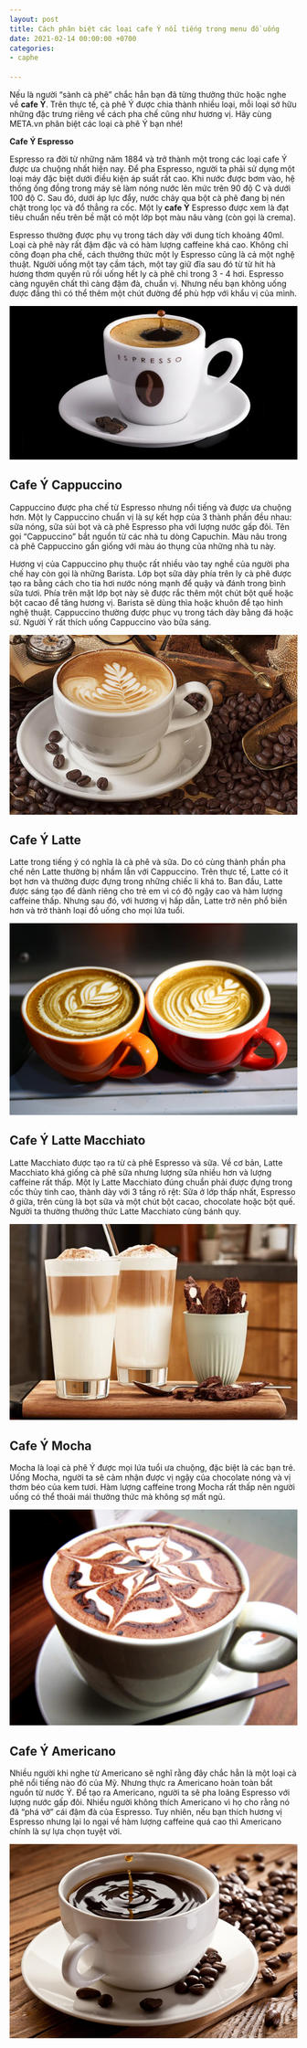 ```yaml
---
layout: post
title: Cách phân biệt các loại cafe Ý nổi tiếng trong menu đồ uống
date: 2021-02-14 00:00:00 +0700
categories:
- caphe

---
```

Nếu là người “sành cà phê” chắc hẳn bạn đã từng thưởng thức hoặc nghe về **cafe Ý**. Trên thực tế, cà phê Ý được chia thành nhiều loại, mỗi loại sở hữu những đặc trưng riêng về cách pha chế cũng như hương vị. Hãy cùng META.vn phân biệt các loại cà phê Ý bạn nhé!

  
**Cafe Ý Espresso**

Espresso ra đời từ những năm 1884 và trở thành một trong các loại cafe Ý được ưa chuộng nhất hiện nay. Để pha Espresso, người ta phải sử dụng một loại máy đặc biệt dưới điều kiện áp suất rất cao. Khi nước được bơm vào, hệ thống ống đồng trong máy sẽ làm nóng nước lên mức trên 90 độ C và dưới 100 độ C. Sau đó, dưới áp lực đẩy, nước chảy qua bột cà phê đang bị nén chặt trong lọc và đổ thẳng ra cốc. Một ly **cafe Ý** Espresso được xem là đạt tiêu chuẩn nếu trên bề mặt có một lớp bọt màu nâu vàng (còn gọi là crema).

Espresso thường được phụ vụ trong tách dày với dung tích khoảng 40ml. Loại cà phê này rất đậm đặc và có hàm lượng caffeine khá cao. Không chỉ công đoạn pha chế, cách thưởng thức một ly Espresso cũng là cả một nghệ thuật. Người uống một tay cầm tách, một tay giữ đĩa sau đó từ từ hít hà hương thơm quyến rũ rồi uống hết ly cà phê chỉ trong 3 - 4 hơi. Espresso càng nguyên chất thì càng đậm đà, chuẩn vị. Nhưng nếu bạn không uống được đắng thì có thể thêm một chút đường để phù hợp với khẩu vị của mình.

![Cafe Ý Espresso](/media/cach-phan-biet-cac-loai-cafe-y-1.jpg "Cafe Ý Espresso")

## **Cafe Ý Cappuccino**

Cappuccino được pha chế từ Espresso nhưng nổi tiếng và được ưa chuộng hơn. Một ly Cappuccino chuẩn vị là sự kết hợp của 3 thành phần đều nhau: sữa nóng, sữa sủi bọt và cà phê Espresso pha với lượng nước gấp đôi. Tên gọi “Cappuccino” bắt nguồn từ các nhà tu dòng Capuchin. Màu nâu trong cà phê Cappuccino gần giống với màu áo thụng của những nhà tu này.

Hương vị của Cappuccino phụ thuộc rất nhiều vào tay nghề của người pha chế hay còn gọi là những Barista. Lớp bọt sữa dày phía trên ly cà phê được tạo ra bằng cách cho tia hơi nước nóng mạnh để quậy và đánh trong bình sữa tươi. Phía trên mặt lớp bọt này sẽ được rắc thêm một chút bột quế hoặc bột cacao để tăng hương vị. Barista sẽ dùng thìa hoặc khuôn để tạo hình nghệ thuật. Cappuccino thường được phục vụ trong tách dày bằng đá hoặc sứ. Người Ý rất thích uống Cappuccino vào bữa sáng.

![Cafe Ý Cappuccino](/media/cach-phan-biet-cac-loai-cafe-y-2.jpg "Cafe Ý Cappuccino")

## **Cafe Ý Latte**

Latte trong tiếng ý có nghĩa là cà phê và sữa. Do có cùng thành phần pha chế nên Latte thường bị nhầm lẫn với Cappuccino. Trên thực tế, Latte có ít bọt hơn và thường được đựng trong những chiếc li khá to. Ban đầu, Latte được sáng tạo để dành riêng cho trẻ em vì có độ ngậy cao và hàm lượng caffeine thấp. Nhưng sau đó, với hương vị hấp dẫn, Latte trở nên phổ biến hơn và trở thành loại đồ uống cho mọi lứa tuổi.

![Cafe Ý Latte](/media/cach-phan-biet-cac-loai-cafe-y-3.jpg "Cafe Ý Latte")

## **Cafe Ý Latte Macchiato**

Latte Macchiato được tạo ra từ cà phê Espresso và sữa. Về cơ bản, Latte Macchiato khá giống cà phê sữa nhưng lượng sữa nhiều hơn và lượng caffeine rất thấp. Một ly Latte Macchiato đúng chuẩn phải được đựng trong cốc thủy tinh cao, thành dày với 3 tầng rõ rệt: Sữa ở lớp thấp nhất, Espresso ở giữa, trên cùng là bọt sữa và một chút bột cacao, chocolate hoặc bột quế. Người ta thường thưởng thức Latte Macchiato cùng bánh quy.

![](/media/cach-phan-biet-cac-loai-cafe-y-4.jpg)

## **Cafe Ý Mocha**

Mocha là loại cà phê Ý được mọi lứa tuổi ưa chuộng, đặc biệt là các bạn trẻ. Uống Mocha, người ta sẽ cảm nhận được vị ngậy của chocolate nóng và vị thơm béo của kem tươi. Hàm lượng caffeine trong Mocha rất thấp nên người uống có thể thoải mái thưởng thức mà không sợ mất ngủ.

![Cafe Ý Mocha](/media/cach-phan-biet-cac-loai-cafe-y-5.jpg "Cafe Ý Mocha")

## **Cafe Ý Americano**

Nhiều người khi nghe từ Americano sẽ nghĩ rằng đây chắc hẳn là một loại cà phê nổi tiếng nào đó của Mỹ. Nhưng thực ra Americano hoàn toàn bắt nguồn từ nước Ý. Để tạo ra Americano, người ta sẽ pha loãng Espresso với lượng nước gấp đôi. Nhiều người không thích Americano vì họ cho rằng nó đã “phá vỡ” cái đậm đà của Espresso. Tuy nhiên, nếu bạn thích hương vị Espresso nhưng lại lo ngại về hàm lượng caffeine quá cao thì Americano chính là sự lựa chọn tuyệt vời.

![Cafe Ý Americano](/media/cach-phan-biet-cac-loai-cafe-y-6.jpg "Cafe Ý Americano")